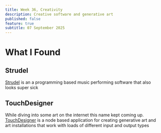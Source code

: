 ```yaml
---
title: Week 36, Creativity
description: Creative software and generative art
published: false
feature: true
subtitle: 07 September 2025
---
```

# What I Found

## Strudel

[Strudel](https://strudel.cc/) is an a programming based music performing software that also looks super sick

## TouchDesigner

While diving into some art on the internet this name kept coming up. [TouchDesigner](https://derivative.ca/) is a node based application for creating generative art and art installations that work with loads of different input and output types